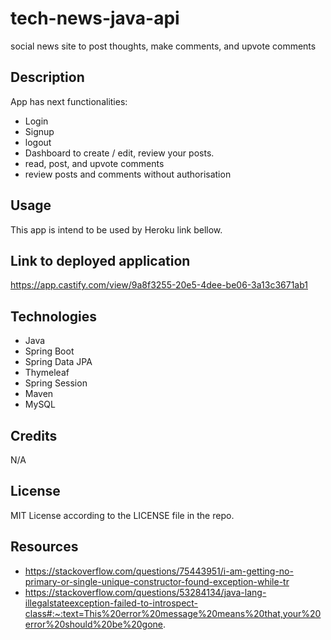 # tech-news-java-api

social news site to post thoughts, make comments, and upvote comments

## Description

App has next functionalities:
- Login
- Signup
- logout
- Dashboard to create / edit, review your posts.
- read, post, and upvote comments
- review posts and comments without authorisation


## Usage

This app is intend to be used by Heroku link bellow.

## Link to deployed application

https://app.castify.com/view/9a8f3255-20e5-4dee-be06-3a13c3671ab1

## Technologies

- Java
- Spring Boot
- Spring Data JPA 
- Thymeleaf 
- Spring Session 
- Maven
- MySQL


## Credits

N/A

## License

MIT License according to the LICENSE file in the repo.

## Resources
- https://stackoverflow.com/questions/75443951/i-am-getting-no-primary-or-single-unique-constructor-found-exception-while-tr
- https://stackoverflow.com/questions/53284134/java-lang-illegalstateexception-failed-to-introspect-class#:~:text=This%20error%20message%20means%20that,your%20error%20should%20be%20gone.
